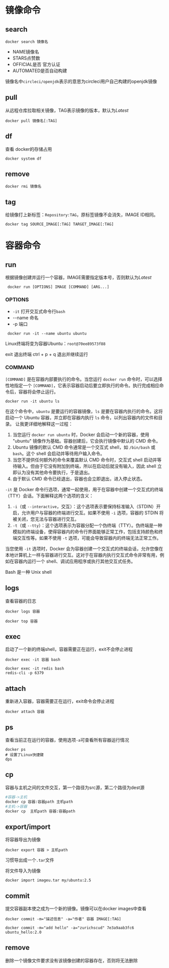 # 镜像命令



## search

```shell
docker search 镜像名
```

- NAME镜像名
-  STARS点赞数
- OFFICIAL是否 官方认证
-  AUTOMATED是否自动构建

镜像名中`circleci/openjdk`表示的意思为circleci用户自己构建的openjdk镜像

## pull

从远程仓库拉取相关镜像，TAG表示镜像的版本，默认为$Latest$

```shell
docker pull 镜像名[:TAG]
```

## df

查看 docker的存储占用

```shell
docker system df
```

## remove

```
docker rmi 镜像名
```
## tag

给镜像打上新标签：`Repository:TAG`，原标签镜像不会消失，IMAGE ID相同。

```shell
docker tag SOURCE_IMAGE[:TAG] TARGET_IMAGE[:TAG]
```


# 容器命令

## run

根据镜像创建并运行一个容器，IMAGE需要指定版本号，否则默认为$Latest$

```shell
 docker run [OPTIONS] IMAGE [COMMAND] [ARG...]
```

### OPTIONS

- `-it` 打开交互式命令行`bash`
- --name 命名
- -p 端口
```shell
 docker run -it --name ubuntu ubuntu
```

Linux终端将变为容器Ubuntu：`root@70ee89573f88`

exit  退出终端
ctrl + p + q 退出并继续运行

### COMMAND

`[COMMAND]` 是在容器内部要执行的命令。当您运行 `docker run` 命令时，可以选择性地指定一个 `[COMMAND]`，它表示容器启动后要立即执行的命令。执行完成相应命令后，容器将会停止运行。

```shell
docker run -it ubuntu ls
```

在这个命令中，`ubuntu` 是要运行的容器镜像，`ls` 是要在容器内执行的命令。这将启动一个 Ubuntu 容器，并立即在容器内执行 `ls` 命令，以列出容器内的文件和目录。
让我更详细地解释这一过程：

1. 当您运行 `docker run ubuntu` 时，Docker 会启动一个新的容器，使用 "ubuntu" 镜像作为基础。容器创建后，它会执行镜像中默认的 CMD 命令。
2. Ubuntu 镜像的默认 CMD 命令通常是一个交互式 shell，如 `/bin/bash` 或 `bash`。这个 shell 会启动并等待用户输入命令。
3. 当您不提供任何额外的命令来覆盖默认 CMD 命令时，交互式 shell 启动并等待输入。但由于它没有附加到终端，所以在启动后就没有输入，因此 shell 立即认为没有其他命令要执行，于是退出。
4. 由于默认 CMD 命令已经退出，容器也会立即退出，进入停止状态。

`-it` 是 Docker 命令行选项，通常一起使用，用于在容器中创建一个交互式的终端（TTY）会话。下面解释这两个选项的含义：

1. `-i`（或 `--interactive`，交互）：这个选项表示要保持标准输入（STDIN）开启，允许用户与容器的终端进行交互。如果不使用 `-i` 选项，容器的 STDIN 将被关闭，您无法与容器进行交互。
2. `-t`（或 `--tty`）：这个选项表示为容器分配一个伪终端（TTY）。伪终端是一种模拟的终端设备，使得容器内的命令行界面能够正常工作，包括支持颜色和终端交互性等。如果不使用 `-t` 选项，可能会导致容器内的终端无法正常工作。

当您使用 `-it` 选项时，Docker 会为容器创建一个交互式的终端会话，允许您像在本地计算机上一样与容器进行交互。这对于在容器内执行交互式命令非常有用，例如在容器内运行一个 shell、调试应用程序或执行其他交互式任务。

Bash 是一种 Unix shell

## logs

查看容器的日志

```shell
docker logs 容器
```

```shell
docker top 容器
```
## exec
启动了一个新的终端shell，容器需要正在运行，exit不会停止进程
```shell
docker exec -it 容器 bash
```

```shell
docker exec -it redis bash
redis-cli -p 6379
```
## attach
重新进入容器，容器需要正在运行，exit命令会停止进程

```
docker attach 容器
```

## ps

查看当前正在运行的容器，使用选项`-a`可查看所有容器运行情况

```shell
docker ps
# 设置了Linux快捷键
dps
```

## cp

容器与主机之间的文件交互，第一个路径为src源，第二个路径为dest源

```sh
#容器->主机
docker cp 容器:容器path 主机path
#主机->容器
docker cp  主机path 容器:容器path
```

## export/import

将容器导出为镜像

```
docker export 容器 > 主机path
```

习惯导出成一个`.tar`文件

将文件导入为镜像

```
docker import imageu.tar my/ubuntu:2.5
```

## commit

提交容器副本使之成为一个新的镜像。镜像可以在docker images中查看

```shell
docker commit -m="描述信息" -a="作者" 容器 IMAGE[:TAG]
```

```shell
docker commit -m="add hello" -a="zurichscud" 7e3a9aab3fc6 ubuntu_hello:2.0
```



## remove

删除一个镜像文件要求没有该镜像创建的容器存在，否则将无法删除
